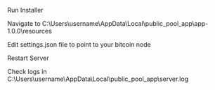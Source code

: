 Run Installer

Navigate to C:\Users\username\AppData\Local\public_pool_app\app-1.0.0\resources

Edit settings.json file to point to your bitcoin node

Restart Server

Check logs in C:\Users\username\AppData\Local\public_pool_app\server.log
